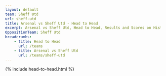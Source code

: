 ```yaml
---
layout: default
team: Sheff Utd
url: sheff-utd
title: Arsenal vs Sheff Utd - Head to Head
excerpt: Arsenal vs Sheff Utd, Head to Head, Results and Scores on History of Arsenal Football Club
OppositionTeam: Sheff Utd
breadcrumbs:
    - title: Head to Head
      url: /teams
    - title: Arsenal vs Sheff Utd
      url: /teams/sheff-utd
---
```


{% include head-to-head.html %}